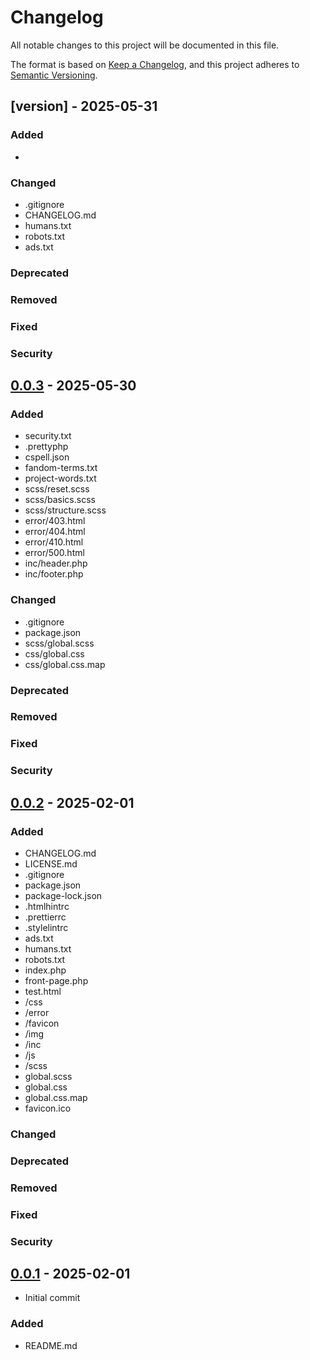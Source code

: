 # Changelog

All notable changes to this project will be documented in this file.

The format is based on [Keep a Changelog], and this project adheres to [Semantic
Versioning].

## [version] - 2025-05-31

### Added

-

### Changed

- .gitignore
- CHANGELOG.md
- humans.txt
- robots.txt
- ads.txt

### Deprecated

### Removed

### Fixed

### Security

## [0.0.3] - 2025-05-30

### Added

- security.txt
- .prettyphp
- cspell.json
- fandom-terms.txt
- project-words.txt
- scss/reset.scss
- scss/basics.scss
- scss/structure.scss
- error/403.html
- error/404.html
- error/410.html
- error/500.html
- inc/header.php
- inc/footer.php

### Changed

- .gitignore
- package.json
- scss/global.scss
- css/global.css
- css/global.css.map

### Deprecated

### Removed

### Fixed

### Security

## [0.0.2] - 2025-02-01

### Added

- CHANGELOG.md
- LICENSE.md
- .gitignore
- package.json
- package-lock.json
- .htmlhintrc
- .prettierrc
- .stylelintrc
- ads.txt
- humans.txt
- robots.txt
- index.php
- front-page.php
- test.html
- /css
- /error
- /favicon
- /img
- /inc
- /js
- /scss
- global.scss
- global.css
- global.css.map
- favicon.ico

### Changed

### Deprecated

### Removed

### Fixed

### Security

## [0.0.1] - 2025-02-01

- Initial commit

### Added

- README.md

<!-- Links -->

[keep a changelog]: https://keepachangelog.com/en/1.0.0/
[semantic versioning]: https://semver.org/spec/v2.0.0.html

<!-- Versions -->

[unreleased]: https://github.com/nyxmidnight/zone-main/compare/v0.0.3...HEAD
[0.0.3]: https://github.com/nyxmidnight/zone-main/compare/v0.0.2..v0.0.3
[0.0.2]: https://github.com/nyxmidnight/zone-main/compare/v0.0.1...v0.0.2
[0.0.1]: https://github.com/nyxmidnight/zone-main/releases/tag/v0.0.1
